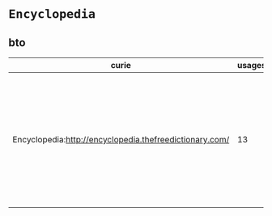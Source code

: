# `Encyclopedia`

## bto

| curie                                                   |   usages | nodes                                                                                                                                                                                                                                                                                                                                                                                                                                                                                                                                                                                                                                                                                 |
|---------------------------------------------------------|----------|---------------------------------------------------------------------------------------------------------------------------------------------------------------------------------------------------------------------------------------------------------------------------------------------------------------------------------------------------------------------------------------------------------------------------------------------------------------------------------------------------------------------------------------------------------------------------------------------------------------------------------------------------------------------------------------|
| Encyclopedia:http://encyclopedia.thefreedictionary.com/ |       13 | [BTO:0002643](https://bioregistry.io/BTO:0002643), [BTO:0004535](https://bioregistry.io/BTO:0004535), [BTO:0004536](https://bioregistry.io/BTO:0004536), [BTO:0004537](https://bioregistry.io/BTO:0004537), [BTO:0004538](https://bioregistry.io/BTO:0004538), [BTO:0004539](https://bioregistry.io/BTO:0004539), [BTO:0004540](https://bioregistry.io/BTO:0004540), [BTO:0004541](https://bioregistry.io/BTO:0004541), [BTO:0004542](https://bioregistry.io/BTO:0004542), [BTO:0004543](https://bioregistry.io/BTO:0004543), [BTO:0004629](https://bioregistry.io/BTO:0004629), [BTO:0004682](https://bioregistry.io/BTO:0004682), [BTO:0004684](https://bioregistry.io/BTO:0004684) |

